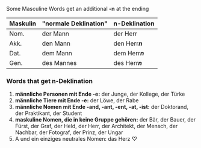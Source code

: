    

Some Masculine Words get an additional **-n** at the ending 

| Maskulin | "normale Deklination" | n-Deklination |
|---|---|---|
| Nom. | der Mann | der Herr |
| Akk. | den Mann | den Herr***n*** |
| Dat. | dem Mann | dem Herr***n*** |
| Gen. | des Mannes | des Herr***n*** |


### Words that get n-Deklination
1. **männliche Personen mit Ende -e:**
	der Junge, der Kollege, der Türke
2. **männliche Tiere mit Ende -e:**
	der Löwe, der Rabe
3. **männliche Nomen mit Ende -and, -ant, -ent, -at, -ist:**
	der Doktorand, der Praktikant, der Student 
4. **maskuline Nomen, die in keine Gruppe gehören:**
	der Bär, der Bauer, der Fürst, der Graf, der Held, der Herr, der Architekt, der Mensch, der Nachbar, der Fotograf, der Prinz, der Ungar
5. A und ein einziges neutrales Nomen: das Herz ♡


